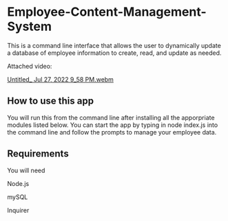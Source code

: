 # Employee-Content-Management-System
This is a command line interface that allows the user to dynamically update a database of employee information to create, read, and update as needed. 


Attached video:

[Untitled_ Jul 27, 2022 9_58 PM.webm](https://user-images.githubusercontent.com/105159702/181405350-70491d72-e3fa-43f4-a092-8563ef51feae.webm)


## How to use this app
You will run this from the command line after installing all the apporpriate modules listed below.  You can start the app by typing in node index.js into the command line and follow the prompts to manage your employee data.


## Requirements
You will need

Node.js

mySQL

Inquirer
